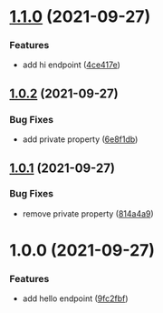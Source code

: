 # [1.1.0](https://dev.azure.com/fthomasvp/sample-semantic-release/_git/sample-semantic-release/compare/v1.0.2...v1.1.0) (2021-09-27)


### Features

* add hi endpoint ([4ce417e](https://dev.azure.com/fthomasvp/sample-semantic-release/_git/sample-semantic-release/commit/4ce417e0ec5f229c6033ac5618cfa9ce29d3e134))

## [1.0.2](https://dev.azure.com/fthomasvp/sample-semantic-release/_git/sample-semantic-release/compare/v1.0.1...v1.0.2) (2021-09-27)


### Bug Fixes

* add private property ([6e8f1db](https://dev.azure.com/fthomasvp/sample-semantic-release/_git/sample-semantic-release/commit/6e8f1db09cf8a04b778f92f934ce9cf2b35cfc54))

## [1.0.1](https://dev.azure.com/fthomasvp/sample-semantic-release/_git/sample-semantic-release/compare/v1.0.0...v1.0.1) (2021-09-27)


### Bug Fixes

* remove private property ([814a4a9](https://dev.azure.com/fthomasvp/sample-semantic-release/_git/sample-semantic-release/commit/814a4a9a66e771da5297839d71f331b229d8a96b))

# 1.0.0 (2021-09-27)


### Features

* add hello endpoint ([9fc2fbf](https://dev.azure.com/fthomasvp/sample-semantic-release/_git/sample-semantic-release/commit/9fc2fbf308ee8b26319dfcda9fcead673e593fbf))
